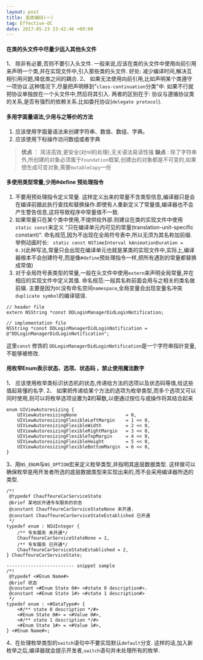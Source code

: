 ```yaml
---
layout: post
title: 高效编码(一)
tag: Effective-OC
date: 2017-05-23 23:42:46 +09:00
---
```


#### 在类的头文件中尽量少运入其他头文件

1、 除非有必要,否则不要引入头文件. 一般来说,应该在类的头文件中使用向前引用来声明一个类,并在实现文件中,引入那些类的头文件.
好处: 减少编译时间,解决互相引用问题,降低类之间的耦合.
2、 如果无法使用向前引用,比如声明某个类遵守一项协议.这种情况下,尽量把声明移到"`class-continuation`分类"中. 
如果不行就把协议单独放在一个头文件中,然后将其引入.
两者的区别在于: 协议与遵循协议类的关系,是否有强烈的依赖关系.比如委托协议(`delegate protocol`).

#### 多用字面量语法,少用与之等价的方法

1. 应该使用字面量语法来创建字符串、数值、数组、字典。
2. 应该使用下标操作访问数组或者字典

> **优点** ： 简洁高效,更安全(对nil的处理),无关语法易读性强 
> **缺点** : 除了字符串外,所创建的对象必须属于`Foundation`框架,创建出的对象都是不可变的,如果想生成可变对象,需要`mutableCopy`一份

#### 多使用类型常量,少用#define 预处理指令

1. 不要用预处理指令定义常量. 这样定义出来的常量不含类型信息,编译器只是会在编译前据此执行查找和替换操作.即使有人重新定义了常量值,编译器也不会产生警告信息,这将导致程序中常量值不一致. 
2. 如果常量只在某个类中使用,不提供给外部.则建议在类的实现文件中使用`static const`来定义 "只在编译单元内可见的常量(translation-unit-specific constant)". 命名规范,因为不出现在全局符号表中,所以无须为其名称加前缀. 举例动画时长: ` static const NSTimeInterval kAnimationDuration = 0.3`(此种写法,常量只会出现在编译单元也就是某类的实现文件中,实际上,编译器根本不会创建符号,而是像`#define`预处理指令一样,把所有遇到的常量都替换成常值)
3. 对于全局符号表类型的常量,一般在头文件中使用`extern`来声明全局常量,并在相应的实现文件中定义其值. 命名规范:一般其名称前面会用与之相关的类名做前缀. 主要是因为`OC`没有命名空间`namespace`,全局变量会出现变量名冲突`duplicate symbol`的编译错误.

```
// header file
extern NSString *const DDLoginManagerDidLoginNotification;

// implementation file
NSString *const DDLoginManagerDidLoginNotification = @"DDLoginManagerDidLoginNotification";

```

这里`const` 修饰的 `DDLoginManagerDidLoginNotification`是一个字符串指针变量,不能够被修改.

#### 用枚举Enum表示状态、选项、状态码 ，禁止使用魔法数字

1、 应该使用枚举类标识状态机的状态,传递给方法的选项以及状态码等值,给这些值起易懂的名字.
2、 如果把传递给某个方法的选项为枚举类型,而多个选项又可以同时使用,则可以将枚举选项设置为**2**的幂数,以便通过按位与或操作将其结合起来

```
enum UIViewAutoresizing {
    UIViewAutoresizingNone                  = 0,
    UIViewAutoresizingFlexibleLeftMargin    = 1 << 0,
    UIViewAutoresizingFlexibleWidth         = 2 << 0,
    UIViewAutoresizingFlexibleRightMargin   = 3 << 0,
    UIViewAutoresizingFlexibleTopMargin     = 4 << 0,
    UIViewAutoresizingFlexibleHeight        = 5 << 0,
    UIViewAutoresizingFlexibleBottomMargin  = 6 << 0,
}
```

3、用`NS_ENUM`与`NS_OPTION`宏来定义枚举类型,并指明其底层数据类型. 这样做可以确保枚举是用开发者所选的底层数据类型来实现出来的,而不会采用编译器所选的类型.

```
/*!
 @typedef ChauffeureCarServiceState
 @brief 某地区开通专车服务的状态
 @constant ChauffeureCarServiceStateNone 未开通.
 @constant ChauffeureCarServiceStateEstablished 已开通
 */
typedef enum : NSUInteger {
    /** 专车服务 未开通*/
    ChauffeureCarServiceStateNone = 1,
    /** 专车服务 已开通*/
    ChauffeureCarServiceStateEstablished = 2,
} ChauffeureCarServiceState;

------------------------- snippet sample
/*!
 @typedef <#Enum Name#>
 @brief 状态
 @constant <#Enum State 0#> <#state 0 description#>.
 @constant <#Enum State 1#> <#state 1 description#>
 */
typedef enum : <#DataType#> {
    <#/** state 0 description */#>
    <#Enum State 0#> = <#Value 0#>,
    <#/** state 1 description */#>
    <#Enum State 1#> = <#Value 1#>,
} <#Enum Name#>;
```

4、在处理枚举类型的`switch`语句中不要实现默认`default`分支. 这样的话,加入新枚举之后,编译器就会提示开发者,`switch`语句并未处理所有的枚举.



